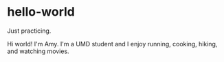# hello-world
Just practicing.

Hi world! I'm Amy. I'm a UMD student and I enjoy running, cooking, hiking, and watching movies.
